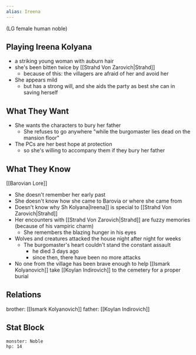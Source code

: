 ```yaml
---
alias: Ireena
---
```

(LG female human noble)
## Playing Ireena Kolyana
- a striking young woman with auburn hair
- she's been bitten twice by [[Strahd Von Zarovich|Strahd]]
	- because of this: the villagers are afraid of her and avoid her
- She appears mild
	- but has a strong will, and she aids the party as best she can in saving herself

## What They Want
- She wants the characters to bury her father 
	- She refuses to go anywhere "while the burgomaster lies dead on the mansion floor"
- The PCs are her best hope at protection
	- so she's willing to accompany them if they bury her father

## What They Know
[[Barovian Lore]]
- She doesn't remember her early past
- She doesn't know how she came to Barovia or where she came from
- Doesn't know why Sh Kolyana|Ireena]] is special to [[Strahd Von Zarovich|Strahd]]
- Her encounters with [[Strahd Von Zarovich|Strahd]] are fuzzy memories (because of his vampiric charm)
	- She remembers the blazing hunger in his eyes
- Wolves and creatures attacked the house night after night for weeks
	- The burgomaster's heart couldn't stand the constant assault
		- he died 3 days ago
		- since then, there have been no more attacks
- No one from the village has been brave enough to help [[Ismark Kolyanovich]] take [[Koylan Indirovich]] to the cemetery for a proper burial

## Relations
brother: [[Ismark Kolyanovich]]
father: [[Koylan Indirovich]]

## Stat Block

```statblock
monster: Noble
hp: 14
```
